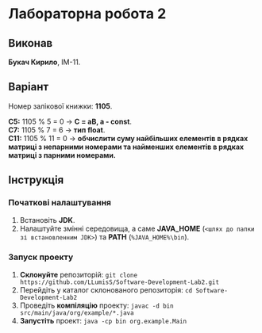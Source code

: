 # Лабораторна робота 2
## Виконав
**Букач Кирило**, ІМ-11.
## Варіант
Номер залікової книжки: **1105**.  
  
**С5:** 1105 % 5 = 0 -> **C = aB, a - const**.  
**С7:** 1105 % 7 = 6 -> **тип float**.  
**С11:** 1105 % 11 = 0 -> **обчислити суму найбільших елементів в рядках матриці з
непарними номерами та найменших елементів в рядках матриці з
парними номерами.**  
## Інструкція
### Початкові налаштування
1. Встановіть **JDK**.
2. Налаштуйте змінні середовища, а саме **JAVA_HOME** (`<шлях до папки зі встановленним JDK>`) та **PATH** (`%JAVA_HOME%\bin`).
### Запуск проекту
1. **Склонуйте** репозиторій: `git clone https://github.com/LLumisS/Software-Development-Lab2.git`
2. Перейдіть у каталог склонованого репозиторія: `cd Software-Development-Lab2`
3. Проведіть **компіляцію** проекту: `javac -d bin src/main/java/org/example/*.java`
4. **Запустіть** проект: `java -cp bin org.example.Main`
